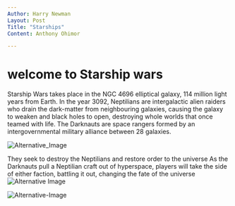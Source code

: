 ```yaml
---
Author: Harry Newman
Layout: Post
Title: "Starships"
Content: Anthony Ohimor 

---
```



# welcome to Starship wars

Starship Wars takes place in the NGC 4696 elliptical galaxy, 114 million light years from Earth. In the year 3092, Neptilians are intergalactic alien raiders who drain the dark-matter from neighbouring galaxies, causing the galaxy to weaken and black holes to open, destroying whole worlds that once teamed with life. The Darknauts are space rangers formed by an intergovernmental military alliance between 28 galaxies. <br>

![Alternative_Image](https://cdn.discordapp.com/attachments/905913951559221308/950346482018549790/Screenshot_2022-03-07_at_10.04.12_AM.png) <br>


They seek to destroy the Neptilians and restore order to the universe As the Darknauts pull a Neptilian craft out of hyperspace, players will take the side of either faction, battling it out, changing the fate of the universe <br>
![Alternative Image](https://cdn.discordapp.com/attachments/907268700757975081/956993981114351636/website_down.png)<br>

![Alternative-Image](https://cdn.discordapp.com/attachments/905913951559221308/951217703564234762/lifepod.png)<br>

